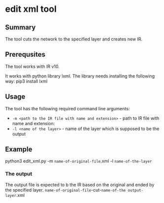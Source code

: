 # edit xml tool

## Summary

The tool cuts the network to the specified layer and creates new IR.

## Prerequsites

The tool works with IR v10.

It works with python library lxml. The library needs installing the following way:
pip3 install lxml

## Usage


The tool has the following required command line arguments:

* `-m <path to the IR file with name and extension>` - path to IR file with name and extension:
* `-l <name of the layer>` - name of the layer which is supposed to be the output


## Example

python3 edit_xml.py -m `name-of-original-file`.xml -l `name-of-the-layer`

### The output

The output file is expected to b the IR based on the original and ended by the specified layer.
`name-of-original-file`-cut-`name-of-the output-layer`.xml




